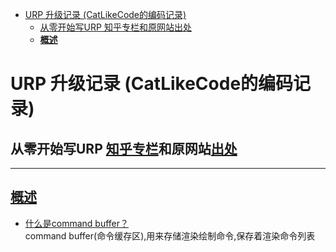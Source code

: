 - [URP 升级记录 (CatLikeCode的编码记录)](#urp-升级记录-catlikecode的编码记录)
  - [从零开始写URP 知乎专栏和原网站出处](#从零开始写urp-知乎专栏和原网站出处)
  - [**概述**](#概述)
# URP 升级记录 (CatLikeCode的编码记录)
## 从零开始写URP [知乎专栏](https://zhuanlan.zhihu.com/p/334775155)和原网站[出处](https://catlikecoding.com/)
---
## **[概述](include/概述.md)**
- [什么是command buffer？](https://zhuanlan.zhihu.com/p/510965477)   
command buffer(命令缓存区),用来存储渲染绘制命令,保存着渲染命令列表
